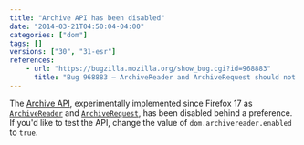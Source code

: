 ```yaml
---
title: "Archive API has been disabled"
date: "2014-03-21T04:50:04-04:00"
categories: ["dom"]
tags: []
versions: ["30", "31-esr"]
references:
    - url: "https://bugzilla.mozilla.org/show_bug.cgi?id=968883"
      title: "Bug 968883 – ArchiveReader and ArchiveRequest should not be exposed interfaces"
---
```

The [Archive API](https://hacks.mozilla.org/2012/10/archiveapi-read-out-archive-file-contents-introducing-bleeding-edge/), experimentally implemented since Firefox 17 as [`ArchiveReader`](https://developer.mozilla.org/docs/Web/API/ArchiveReader) and [`ArchiveRequest`](https://developer.mozilla.org/docs/Web/API/ArchiveRequest), has been disabled behind a preference. If you'd like to test the API, change the value of `dom.archivereader.enabled` to `true`.
